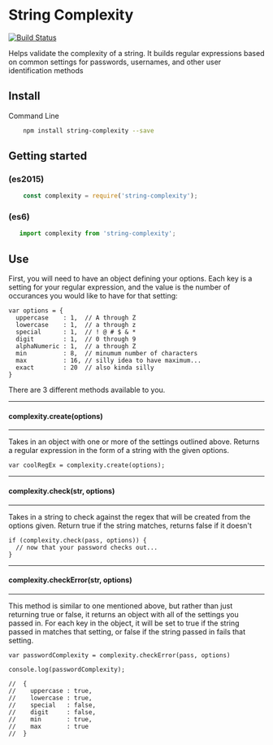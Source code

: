 # String Complexity #

[![Build Status](https://travis-ci.org/AbdoulNdiaye/string-complexity.svg?branch=master)](https://travis-ci.org/AbdoulNdiaye/string-complexity)

Helps validate the complexity of a string. It builds regular expressions based on common settings for passwords, usernames, and other user identification methods

## Install ##

Command Line

```sh
    npm install string-complexity --save
```

## Getting started

### (es2015)

```js
    const complexity = require('string-complexity');
```

### (es6)
```js
   import complexity from 'string-complexity';
```


## Use ##

First, you will need to have an object defining your options. Each key is a setting for your regular expression, and the value is the number of occurances you would like to have for that setting:

    var options = {
      uppercase    : 1,  // A through Z
      lowercase    : 1,  // a through z
      special      : 1,  // ! @ # $ & *
      digit        : 1,  // 0 through 9
      alphaNumeric : 1,  // a through Z
      min          : 8,  // minumum number of characters
      max          : 16, // silly idea to have maximum...
      exact        : 20  // also kinda silly
    }

There are 3 different methods available to you.

---
#### complexity.create(options)
---

Takes in an object with one or more of the settings outlined above. Returns a regular expression in the form of a string with the given options.

    var coolRegEx = complexity.create(options);

---
#### complexity.check(str, options)
---

Takes in a string to check against the regex that will be created from the options given. Return true if the string matches, returns false if it doesn't

    if (complexity.check(pass, options)) {
      // now that your password checks out...
    }

---
#### complexity.checkError(str, options)
---

This method is similar to one mentioned above, but rather than just returning true or false, it returns an object with all of the settings you passed in. For each key in the object, it will be set to true if the string passed in matches that setting, or false if the string passed in fails that setting.

    var passwordComplexity = complexity.checkError(pass, options)

    console.log(passwordComplexity);

    //  {
    //    uppercase : true,
    //    lowercase : true,
    //    special   : false,
    //    digit     : false,
    //    min       : true,
    //    max       : true
    //  }
